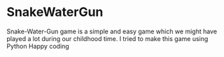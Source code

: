 # SnakeWaterGun
Snake-Water-Gun game is a simple and easy game which we might have played a lot during our childhood time. I tried to make this game using Python
Happy coding 
